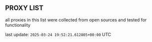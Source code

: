 ## PROXY LIST

all proxies in this list were collected from open sources and tested for functionality

last update: `2025-03-24 19:52:21.612805+00:00` UTC